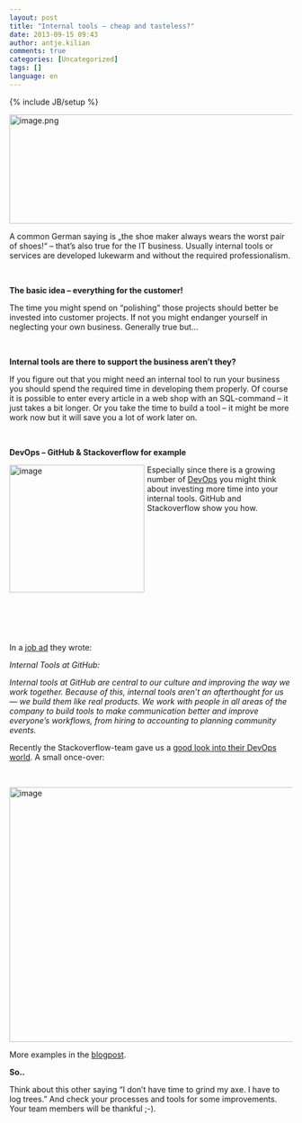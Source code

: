 ```yaml
---
layout: post
title: "Internal tools – cheap and tasteless?"
date: 2013-09-15 09:43
author: antje.kilian
comments: true
categories: [Uncategorized]
tags: []
language: en
---
```

{% include JB/setup %}
&nbsp;

<img style="background-image: none; padding-top: 0px; padding-left: 0px; padding-right: 0px; border: 0px;" title="image.png" src="http://code-inside.de/blog/wp-content/uploads/image1920-570x194.png" border="0" alt="image.png" width="570" height="194" />

A common German saying is „the shoe maker always wears the worst pair of shoes!“ – that’s also true for the IT business. Usually internal tools or services are developed lukewarm and without the required professionalism.

&nbsp;

<strong>The basic idea – everything for the customer! </strong>

The time you might spend on “polishing” those projects should better be invested into customer projects. If not you might endanger yourself in neglecting your own business. Generally true but…

&nbsp;

<strong>Internal tools are there to support the business aren’t they?</strong>

If you figure out that you might need an internal tool to run your business you should spend the required time in developing them properly. Of course it is possible to enter every article in a web shop with an SQL-command – it just takes a bit longer. Or you take the time to build a tool – it might be more work now but it will save you a lot of work later on.

&nbsp;

<strong>DevOps – GitHub &amp; Stackoverflow for example</strong>

<img style="background-image: none; padding-top: 0px; padding-left: 0px; margin: 0px 5px 5px 0px; padding-right: 0px; border: 0px;" title="image" src="http://code-inside.de/blog/wp-content/uploads/image1919.png" border="0" alt="image" width="240" height="227" align="left" />Especially since there is a growing number of <a href="http://en.wikipedia.org/wiki/DevOps">DevOps</a> you might think about investing more time into your internal tools. GitHub and Stackoverflow show you how.

&nbsp;

&nbsp;

&nbsp;

&nbsp;

&nbsp;

&nbsp;

&nbsp;

In a <a href="https://jobs.github.com/positions/38bad1be-105a-11e3-8ccf-64433d98d63e">job ad</a> they wrote:

<em>Internal Tools at GitHub:</em>

<em>Internal tools at GitHub are central to our culture and improving the way we work together. Because of this, internal tools aren’t an afterthought for us — we build them like real products. We work with people in all areas of the company to build tools to make communication better and improve everyone’s workflows, from hiring to accounting to planning community events.</em>

Recently the Stackoverflow-team gave us a <a href="http://blog.serverfault.com/2013/09/05/homegrown-devops-tools-at-stack-exchange/">good look into their DevOps world</a>. A small once-over:

&nbsp;

<img style="background-image: none; padding-top: 0px; padding-left: 0px; padding-right: 0px; border: 0px;" title="image" src="http://code-inside.de/blog/wp-content/uploads/image1920.png" border="0" alt="image" width="578" height="453" />

More examples in the <a href="http://blog.serverfault.com/2013/09/05/homegrown-devops-tools-at-stack-exchange/">blogpost</a>.

<strong>So..</strong>

Think about this other saying “I don’t have time to grind my axe. I have to log trees.” And check your processes and tools for some improvements. Your team members will be thankful ;-).
